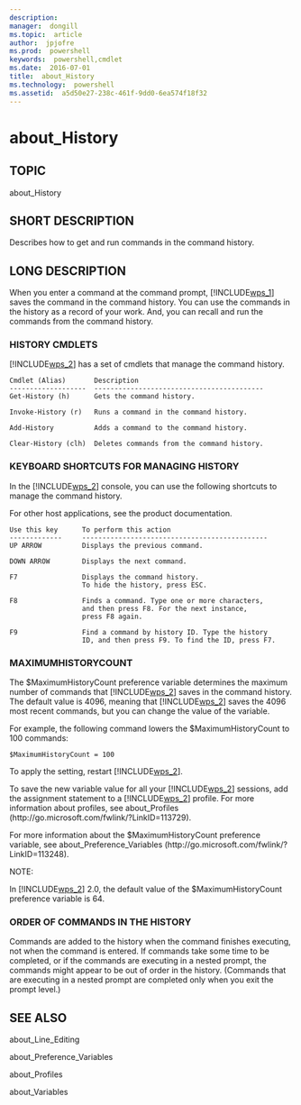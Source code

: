 ```yaml
---
description:  
manager:  dongill
ms.topic:  article
author:  jpjofre
ms.prod:  powershell
keywords:  powershell,cmdlet
ms.date:  2016-07-01
title:  about_History
ms.technology:  powershell
ms.assetid:  a5d50e27-238c-461f-9dd0-6ea574f18f32
---
```


# about_History
## TOPIC  
 about\_History  
  
## SHORT DESCRIPTION  
 Describes how to get and run commands in the command history.  
  
## LONG DESCRIPTION  
 When you enter a command at the command prompt, [!INCLUDE[wps_1]()] saves the command in the command history. You can use the commands in the history as a record of your work. And, you can recall and run the commands from the command history.  
  
### HISTORY CMDLETS  
 [!INCLUDE[wps_2]()] has a set of cmdlets that manage the command history.  
  
```  
Cmdlet (Alias)       Description  
-------------------  ------------------------------------------  
Get-History (h)      Gets the command history.  
  
Invoke-History (r)   Runs a command in the command history.  
  
Add-History          Adds a command to the command history.  
  
Clear-History (clh)  Deletes commands from the command history.  
```  
  
### KEYBOARD SHORTCUTS FOR MANAGING HISTORY  
 In the [!INCLUDE[wps_2]()] console, you can use the following shortcuts to manage the command history.  
  
 For other host applications, see the product documentation.  
  
```  
Use this key      To perform this action  
-------------     ----------------------------------------------  
UP ARROW          Displays the previous command.  
  
DOWN ARROW        Displays the next command.  
  
F7                Displays the command history.   
                  To hide the history, press ESC.  
  
F8                Finds a command. Type one or more characters,  
                  and then press F8. For the next instance,   
                  press F8 again.  
  
F9                Find a command by history ID. Type the history  
                  ID, and then press F9. To find the ID, press F7.  
```  
  
### MAXIMUMHISTORYCOUNT  
 The $MaximumHistoryCount preference variable determines the maximum number of commands that [!INCLUDE[wps_2]()] saves in the command history. The default value is 4096, meaning that [!INCLUDE[wps_2]()] saves the 4096 most recent commands, but you can change the value of the variable.  
  
 For example, the following command lowers the $MaximumHistoryCount to 100 commands:  
  
```  
$MaximumHistoryCount = 100  
```  
  
 To apply the setting, restart [!INCLUDE[wps_2]()].  
  
 To save the new variable value for all your [!INCLUDE[wps_2]()] sessions, add the assignment statement to a [!INCLUDE[wps_2]()] profile. For more information about profiles, see about\_Profiles \(http:\/\/go.microsoft.com\/fwlink\/?LinkID\=113729\).  
  
 For more information about the $MaximumHistoryCount preference variable, see about\_Preference\_Variables \(http:\/\/go.microsoft.com\/fwlink\/?LinkID\=113248\).  
  
 NOTE:  
  
 In [!INCLUDE[wps_2]()] 2.0, the default value of the $MaximumHistoryCount preference variable is 64.  
  
### ORDER OF COMMANDS IN THE HISTORY  
 Commands are added to the history when the command finishes executing, not when the command is entered. If commands take some time to be completed, or if the commands are executing in a nested prompt, the commands might appear to be out of order in the history. \(Commands that are executing in a nested prompt are completed only when you exit the prompt level.\)  
  
## SEE ALSO  
 about\_Line\_Editing  
  
 about\_Preference\_Variables  
  
 about\_Profiles  
  
 about\_Variables

